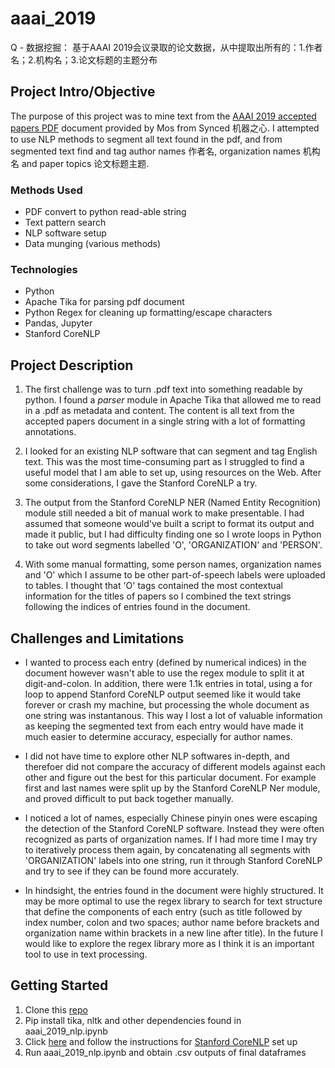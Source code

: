 # aaai_2019

Q - 
数据挖掘： 基于AAAI 2019会议录取的论文数据，从中提取出所有的：1.作者名；2.机构名；3.论文标题的主题分布

## Project Intro/Objective
The purpose of this project was to mine text from the [AAAI 2019 accepted papers PDF](https://aaai.org/Conferences/AAAI-19/wp-content/uploads/2018/11/AAAI-19_Accepted_Papers.pdf) document provided by Mos from Synced 机器之心. I attempted to use NLP methods to segment all text found in the pdf, and from segmented text find and tag author names 作者名, organization names 机构名 and paper topics 论文标题主题.

### Methods Used
* PDF convert to python read-able string
* Text pattern search
* NLP software setup
* Data munging (various methods)

### Technologies
* Python
* Apache Tika for parsing pdf document
* Python Regex for cleaning up formatting/escape characters
* Pandas, Jupyter
* Stanford CoreNLP

## Project Description

1. The first challenge was to turn .pdf text into something readable by python. I found a *parser* module in Apache Tika that allowed me to read in a .pdf as metadata and content. The content is all text from the accepted papers document in a single string with a lot of formatting annotations.

2. I looked for an existing NLP software that can segment and tag English text. This was the most time-consuming part as I struggled to find a useful model that I am able to set up, using resources on the Web. After some considerations, I gave the Stanford CoreNLP a try. 

3. The output from the Stanford CoreNLP NER (Named Entity Recognition) module still needed a bit of manual work to make presentable. I had assumed that someone would've built a script to format its output and made it public, but I had difficulty finding one so I wrote loops in Python to take out word segments labelled 'O', 'ORGANIZATION' and 'PERSON'.

4. With some manual formatting, some person names, organization names and 'O' which I assume to be other part-of-speech labels were uploaded to tables. I thought that 'O' tags contained the most contextual information for the titles of papers so I combined the text strings following the indices of entries found in the document.

## Challenges and Limitations

* I wanted to process each entry (defined by numerical indices) in the document however wasn't able to use the regex module to split it at digit-and-colon. In addition, there were 1.1k entries in total, using a for loop to append Stanford CoreNLP output seemed like it would take forever or crash my machine, but processing the whole document as one string was instantanous. This way I lost a lot of valuable information as keeping the segmented text from each entry would have made it much easier to determine accuracy, especially for author names.

* I did not have time to explore other NLP softwares in-depth, and therefoer did not compare the accuracy of different models against each other and figure out the best for this particular document. For example first and last names were split up by the Stanford CoreNLP Ner module, and proved difficult to put back together manually.

* I noticed a lot of names, especially Chinese pinyin ones were escaping the detection of the Stanford CoreNLP software. Instead they were often recognized as parts of organization names. If I had more time I may try to iteratively process them again, by concatenating all segments with 'ORGANIZATION' labels into one string, run it through Stanford CoreNLP and try to see if they can be found more accurately.

* In hindsight, the entries found in the document were highly structured. It may be more optimal to use the regex library to search for text structure that define the components of each entry (such as title followed by index number, colon and two spaces; author name before brackets and organization name within brackets in a new line after title). In the future I would like to explore the regex library more as I think it is an important tool to use in text processing.

## Getting Started

1. Clone this [repo](https://github.com/jodiqiao/aaai_2019.git) 
2. Pip install tika, nltk and other dependencies found in aaai_2019_nlp.ipynb
3. Click [here](https://blog.manash.me/configuring-stanford-parser-and-stanford-ner-tagger-with-nltk-in-python-on-windows-f685483c374a) and follow the instructions for [Stanford CoreNLP](https://stanfordnlp.github.io/CoreNLP/download.html) set up
4. Run aaai_2019_nlp.ipynb and obtain .csv outputs of final dataframes


